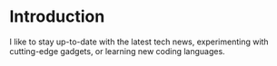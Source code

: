 # Introduction
I like to stay up-to-date with the latest tech news, experimenting with cutting-edge gadgets, or learning new coding languages. 
